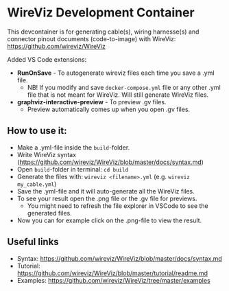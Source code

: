 # WireViz Development Container

This devcontainer is for generating cable(s), wiring harnesse(s) and connector pinout documents (code-to-image) with WireViz: https://github.com/wireviz/WireViz

Added VS Code extensions:
- **RunOnSave** - To autogenerate wireviz files each time you save a .yml file.
    - NB! If you modify and save `docker-compose.yml` file or any other .yml file that is not meant for WireViz. Will still generate WireViz files.
- **graphviz-interactive-preview** - To preview .gv files.
    - Preview automatically comes up when you open .gv files.



## How to use it:

- Make a .yml-file inside the `build`-folder.
- Write WireViz syntax (https://github.com/wireviz/WireViz/blob/master/docs/syntax.md)
- Open `build`-folder in terminal: `cd build`
- Generate the files with: `wireviz <filename>.yml` (e.g. `wireviz my_cable.yml`)
- Save the .yml-file and it will auto-generate all the WireViz files.
- To see your result open the .png file or the .gv file for previews.
    - You might need to refresh the file explorer in VSCode to see the generated files.
- Now you can for example click on the .png-file to view the result.


## Useful links

- Syntax: https://github.com/wireviz/WireViz/blob/master/docs/syntax.md
- Tutorial: https://github.com/wireviz/WireViz/blob/master/tutorial/readme.md
- Examples: https://github.com/wireviz/WireViz/tree/master/examples
